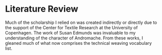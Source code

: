 # Literature Review
Much of the scholarship I relied on was created indirectly or directly due to the support of the Center for Textile Research at the University of Copenhagen. The work of Susan Edmunds was invaluable to my understanding of the character of Andromache. From these works, I gleaned much of what now comprises the technical weaving vocabulary list. 
